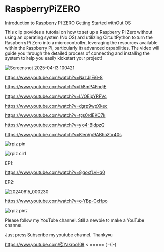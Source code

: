 # RaspberryPiZERO

Introduction to Raspberry PI ZERO Getting Started withOut OS

This clip provides a tutorial on how to set up a Raspberry Pi Zero without using an operating system (No OS) 
and utilizing CircuitPython to turn the Raspberry Pi Zero into a microcontroller,
leveraging the resources available within the Raspberry Pi, 
particularly its advanced capabilities. 
The video will guide you through the detailed process of connecting 
and installing the system to help you easily kickstart your project!

![Screenshot 2025-04-13 100421](https://github.com/user-attachments/assets/a4fe6835-32da-4bdf-b296-8d642816b7cc)

https://www.youtube.com/watch?v=NazJjIEi6-8

https://www.youtube.com/watch?v=fh8mP4FndjE

https://www.youtube.com/watch?v=LVOEipYRFVc

https://www.youtube.com/watch?v=dgrp9wpXkec


https://www.youtube.com/watch?v=tgs0rdEKC7k

https://www.youtube.com/watch?v=yIo4-BldpzQ

https://www.youtube.com/watch?v=KlepVp9ABho&t=40s

![rpiz pin](https://github.com/YakrooThai/RaspberryPiZERO/assets/56666070/ec216cbc-809b-40fc-a5b4-9eacba12ca43)


![rpiz cir1](https://github.com/YakrooThai/RaspberryPiZERO/assets/56666070/1fccde8c-dbba-41b2-9972-a07d3ffaff3d)


EP1:

https://www.youtube.com/watch?v=8jqoxfLvHq0

EP2:

![20240615_000230](https://github.com/YakrooThai/RaspberryPiZERO/assets/56666070/0b0d4f92-5957-4920-ba74-e49037703705)

https://www.youtube.com/watch?v=o-YBp-CxHpo

![rpiz pin2](https://github.com/user-attachments/assets/bcd6f678-cd83-4ffc-b786-b6f58dec4600)



Please follow my YouTube channel. Still a newbie to make a YouTube channel.

Just press Subscribe my youtube channel. Thankyou

https://www.youtube.com/@Yakroo108  < ===== ( -/|\-) 

